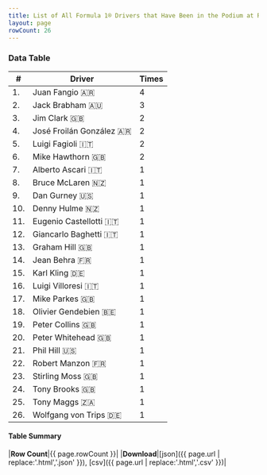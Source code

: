 ```yaml
---
title: List of All Formula 1® Drivers that Have Been in the Podium at Reims-Gueux
layout: page
rowCount: 26
---
```


<canvas id="chart" width="400" height="180"></canvas>
<script>
var data = {
    "datasets": [
        {
            "backgroundColor": [
                "#f3a935",
                "#f3a935",
                "#f3a935",
                "#f3a935",
                "#f3a935",
                "#f3a935",
                "#f3a935",
                "#f3a935",
                "#f3a935",
                "#f3a935",
                "#f3a935",
                "#f3a935",
                "#f3a935",
                "#f3a935",
                "#f3a935",
                "#f3a935",
                "#f3a935",
                "#f3a935",
                "#f3a935",
                "#f3a935",
                "#f3a935",
                "#f3a935",
                "#f3a935",
                "#f3a935",
                "#f3a935",
                "#f3a935"
            ],
            "borderColor": [
                "#f68639",
                "#f68639",
                "#f68639",
                "#f68639",
                "#f68639",
                "#f68639",
                "#f68639",
                "#f68639",
                "#f68639",
                "#f68639",
                "#f68639",
                "#f68639",
                "#f68639",
                "#f68639",
                "#f68639",
                "#f68639",
                "#f68639",
                "#f68639",
                "#f68639",
                "#f68639",
                "#f68639",
                "#f68639",
                "#f68639",
                "#f68639",
                "#f68639",
                "#f68639"
            ],
            "borderWidth": 1,
            "data": [
                4.0,
                3.0,
                2.0,
                2.0,
                2.0,
                2.0,
                1.0,
                1.0,
                1.0,
                1.0,
                1.0,
                1.0,
                1.0,
                1.0,
                1.0,
                1.0,
                1.0,
                1.0,
                1.0,
                1.0,
                1.0,
                1.0,
                1.0,
                1.0,
                1.0,
                1.0
            ],
            "label": "Times"
        }
    ],
    "labels": [
        "Juan Fangio",
        "Jack Brabham",
        "Jim Clark",
        "José Froilán González",
        "Luigi Fagioli",
        "Mike Hawthorn",
        "Alberto Ascari",
        "Bruce McLaren",
        "Dan Gurney",
        "Denny Hulme",
        "Eugenio Castellotti",
        "Giancarlo Baghetti",
        "Graham Hill",
        "Jean Behra",
        "Karl Kling",
        "Luigi Villoresi",
        "Mike Parkes",
        "Olivier Gendebien",
        "Peter Collins",
        "Peter Whitehead",
        "Phil Hill",
        "Robert Manzon",
        "Stirling Moss",
        "Tony Brooks",
        "Tony Maggs",
        "Wolfgang von Trips"
    ]
};
var options = {
  legend: {
    display: false
  },
  scales: {
    xAxes: [{
      ticks: {
        beginAtZero: true,
        maxRotation: 180,
        display: window.innerWidth > 800
      }
    }],
    yAxes: [{
      ticks: {
        beginAtZero: true
      }
    }]
  },
  onResize: function(chart, size) {
    chart.options.scales.xAxes[0].ticks.display = size.width > 800;
  }
};
var chart = new Chart("chart", {
    data: data,
    type: 'bar',
    options: options
});
</script>

<!-- div id="chart-navigation">
<button onclick="window.location = chart.toBase64Image();">Save as Image</button>
<button onclick="window.location = chart.toBase64Image();">Hello</button>
<button onclick="window.location = chart.toBase64Image();">Hello</button>
<select>
<option>one</option>
<option>two</option>
<option>three</option>
</select>
</div -->




### Data Table

| # | Driver | Times |
|--|--|--|
| 1. | Juan Fangio 🇦🇷 | 4 |
| 2. | Jack Brabham 🇦🇺 | 3 |
| 3. | Jim Clark 🇬🇧 | 2 |
| 4. | José Froilán González 🇦🇷 | 2 |
| 5. | Luigi Fagioli 🇮🇹 | 2 |
| 6. | Mike Hawthorn 🇬🇧 | 2 |
| 7. | Alberto Ascari 🇮🇹 | 1 |
| 8. | Bruce McLaren 🇳🇿 | 1 |
| 9. | Dan Gurney 🇺🇸 | 1 |
| 10. | Denny Hulme 🇳🇿 | 1 |
| 11. | Eugenio Castellotti 🇮🇹 | 1 |
| 12. | Giancarlo Baghetti 🇮🇹 | 1 |
| 13. | Graham Hill 🇬🇧 | 1 |
| 14. | Jean Behra 🇫🇷 | 1 |
| 15. | Karl Kling 🇩🇪 | 1 |
| 16. | Luigi Villoresi 🇮🇹 | 1 |
| 17. | Mike Parkes 🇬🇧 | 1 |
| 18. | Olivier Gendebien 🇧🇪 | 1 |
| 19. | Peter Collins 🇬🇧 | 1 |
| 20. | Peter Whitehead 🇬🇧 | 1 |
| 21. | Phil Hill 🇺🇸 | 1 |
| 22. | Robert Manzon 🇫🇷 | 1 |
| 23. | Stirling Moss 🇬🇧 | 1 |
| 24. | Tony Brooks 🇬🇧 | 1 |
| 25. | Tony Maggs 🇿🇦 | 1 |
| 26. | Wolfgang von Trips 🇩🇪 | 1 |

#### Table Summary

|**Row Count**|{{ page.rowCount }}|
|**Download**|[json]({{ page.url | replace:'.html','.json' }}), [csv]({{ page.url | replace:'.html','.csv' }})|
